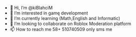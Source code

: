 - 👋 Hi, I’m @kiBlahciM
- 👀 I’m interested in gamę development
- 🌱 I’m currently learning (Math,English and Informatic) 
- 💞️ I’m looking to collaborate on Roblox Moderation platform
- 📫 How to reach me 58+ 510740509 only sms me

<!---
kiBlahciM/kiBlahciM is a ✨ special ✨ repository because its `README.md` (this file) appears on your GitHub profile.
You can click the Preview link to take a look at your changes.
--->
